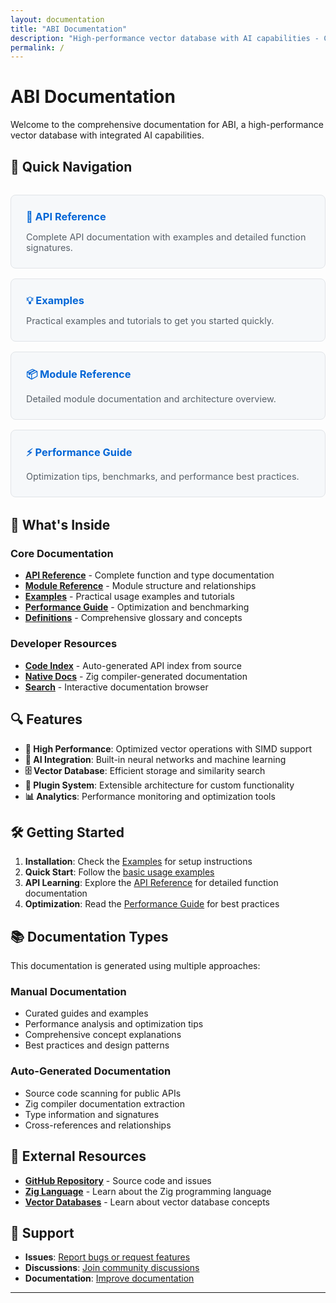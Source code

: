 ```yaml
---
layout: documentation
title: "ABI Documentation"
description: "High-performance vector database with AI capabilities - Complete documentation"
permalink: /
---
```


# ABI Documentation

Welcome to the comprehensive documentation for ABI, a high-performance vector database with integrated AI capabilities.

## 🚀 Quick Navigation

<div class="quick-nav">
  <div class="nav-card">
  <h3><a href="./index.html#generated/API_REFERENCE.md">📘 API Reference</a></h3>
    <p>Complete API documentation with examples and detailed function signatures.</p>
  </div>
  
  <div class="nav-card">
  <h3><a href="./index.html#generated/EXAMPLES.md">💡 Examples</a></h3>
    <p>Practical examples and tutorials to get you started quickly.</p>
  </div>
  
  <div class="nav-card">
  <h3><a href="./index.html#generated/MODULE_REFERENCE.md">📦 Module Reference</a></h3>
    <p>Detailed module documentation and architecture overview.</p>
  </div>
  
  <div class="nav-card">
  <h3><a href="./index.html#generated/PERFORMANCE_GUIDE.md">⚡ Performance Guide</a></h3>
    <p>Optimization tips, benchmarks, and performance best practices.</p>
  </div>
</div>

## 📖 What's Inside

### Core Documentation
- **[API Reference](./index.html#generated/API_REFERENCE.md)** - Complete function and type documentation
- **[Module Reference](./index.html#generated/MODULE_REFERENCE.md)** - Module structure and relationships
- **[Examples](./index.html#generated/EXAMPLES.md)** - Practical usage examples and tutorials
- **[Performance Guide](./index.html#generated/PERFORMANCE_GUIDE.md)** - Optimization and benchmarking
- **[Definitions](./index.html#generated/DEFINITIONS_REFERENCE.md)** - Comprehensive glossary and concepts

### Developer Resources
- **[Code Index](./index.html#generated/CODE_API_INDEX.md)** - Auto-generated API index from source
- **[Native Docs](./zig-docs/)** - Zig compiler-generated documentation
- **[Search](./index.html)** - Interactive documentation browser

## 🔍 Features

- **🚄 High Performance**: Optimized vector operations with SIMD support
- **🧠 AI Integration**: Built-in neural networks and machine learning
- **🗄️ Vector Database**: Efficient storage and similarity search
- **🔌 Plugin System**: Extensible architecture for custom functionality
- **📊 Analytics**: Performance monitoring and optimization tools

## 🛠️ Getting Started

1. **Installation**: Check the [Examples](./index.html#generated/EXAMPLES.md) for setup instructions
2. **Quick Start**: Follow the [basic usage examples](./index.html#generated/EXAMPLES.md%23quick-start)
3. **API Learning**: Explore the [API Reference](./index.html#generated/API_REFERENCE.md) for detailed function documentation
4. **Optimization**: Read the [Performance Guide](./index.html#generated/PERFORMANCE_GUIDE.md) for best practices

## 📚 Documentation Types

This documentation is generated using multiple approaches:

### Manual Documentation
- Curated guides and examples
- Performance analysis and optimization tips
- Comprehensive concept explanations
- Best practices and design patterns

### Auto-Generated Documentation
- Source code scanning for public APIs
- Zig compiler documentation extraction
- Type information and signatures
- Cross-references and relationships

## 🔗 External Resources

- **[GitHub Repository](https://github.com/donaldfilimon/abi/)** - Source code and issues
- **[Zig Language](https://ziglang.org/)** - Learn about the Zig programming language
- **[Vector Databases](./index.html#generated/DEFINITIONS_REFERENCE.md%23vector-database)** - Learn about vector database concepts

## 📧 Support

- **Issues**: [Report bugs or request features](https://github.com/donaldfilimon/abi/issues)
- **Discussions**: [Join community discussions](https://github.com/donaldfilimon/abi/discussions)
- **Documentation**: [Improve documentation](https://github.com/donaldfilimon/abi/issues/new?title=Documentation%20Improvement)

---

<style>
.quick-nav {
  display: grid;
  grid-template-columns: repeat(auto-fit, minmax(250px, 1fr));
  gap: 1rem;
  margin: 2rem 0;
}

.nav-card {
  border: 1px solid #e1e4e8;
  border-radius: 8px;
  padding: 1.5rem;
  background: #f6f8fa;
}

.nav-card h3 {
  margin-top: 0;
  margin-bottom: 0.5rem;
}

.nav-card h3 a {
  text-decoration: none;
  color: #0366d6;
}

.nav-card p {
  margin-bottom: 0;
  color: #586069;
  font-size: 0.9rem;
}

@media (prefers-color-scheme: dark) {
  .nav-card {
    border-color: #30363d;
    background: #21262d;
  }
  
  .nav-card h3 a {
    color: #58a6ff;
  }
  
  .nav-card p {
    color: #8b949e;
  }
}
</style>
